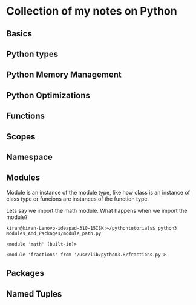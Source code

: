 # Collection of my notes on Python #

## Basics ##

## Python types ##

## Python Memory Management ##

## Python Optimizations ##

## Functions ##

## Scopes ##

## Namespace ##

## Modules ##

Module is an instance of the module type, like how class is an instance of class type or funcions are instances of the function type.

Lets say we import the math module. What happens when we import the module?

```
kiran@kiran-Lenovo-ideapad-310-15ISK:~/pythontutorials$ python3 Modules_And_Packages/module_path.py

<module 'math' (built-in)>

<module 'fractions' from '/usr/lib/python3.8/fractions.py'>

```

## Packages ##

## Named Tuples ##